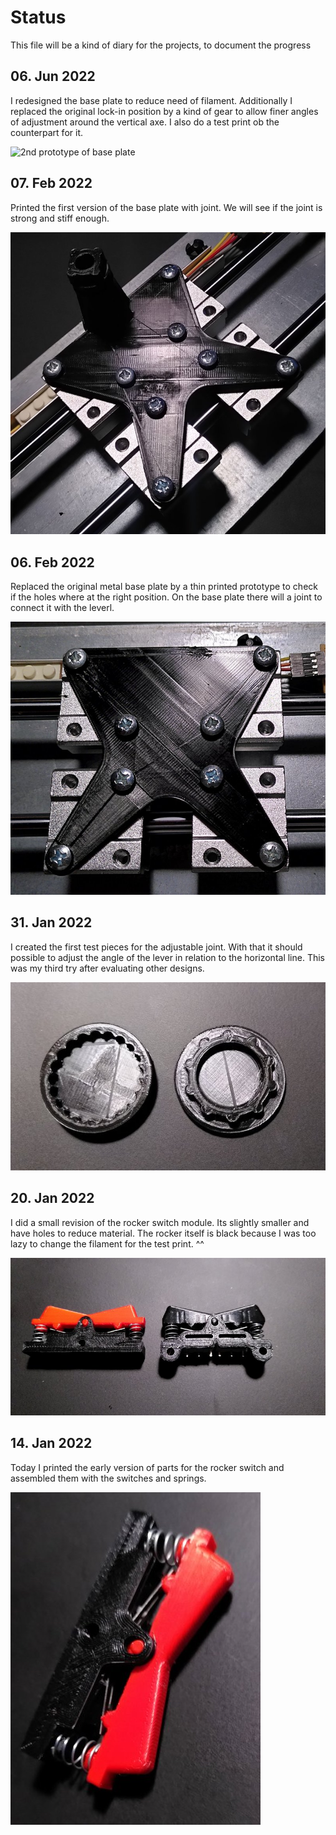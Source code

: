 # Status
This file will be a kind of diary for the projects, to document the progress

## 06. Jun 2022
I redesigned the base plate to reduce need of filament. Additionally I replaced the original lock-in position by a kind of gear to allow finer angles of adjustment around the vertical axe.
I also do a test print ob the counterpart for it.

![2nd prototype of base plate](.images/20220606_baseplate_2nd_prototype.jpg)  

## 07. Feb 2022
Printed the first version of the base plate with joint. We will see if the joint is strong and stiff enough.

![Base plate](./images/baseplate.jpg)

## 06. Feb 2022
Replaced the original metal base plate by a thin printed prototype to check if the holes where at the right position. On the base plate there will a joint to connect it with the leverl.

![Base plate prototype](./images/baseplate-prototype.jpg)

## 31. Jan 2022
I created the first test pieces for the adjustable joint. With that it should possible to adjust the angle of the lever in relation to the horizontal line. This was my third try after evaluating other designs.

![Joint prototype](./images/joint-prototype.jpg)

## 20. Jan 2022
I did a small revision of the rocker switch module. Its slightly smaller and have holes to reduce material. The rocker itself is black because I was too lazy to change the filament for the test print. ^^

![Rocker switch revision 1](./images/rocker-switch-rev-1.jpg)

## 14. Jan 2022
Today I printed the early version of parts for the rocker switch and assembled them with the switches and springs.

![First rocker switch](./images/first-assembled-rocker-switch.jpg)
